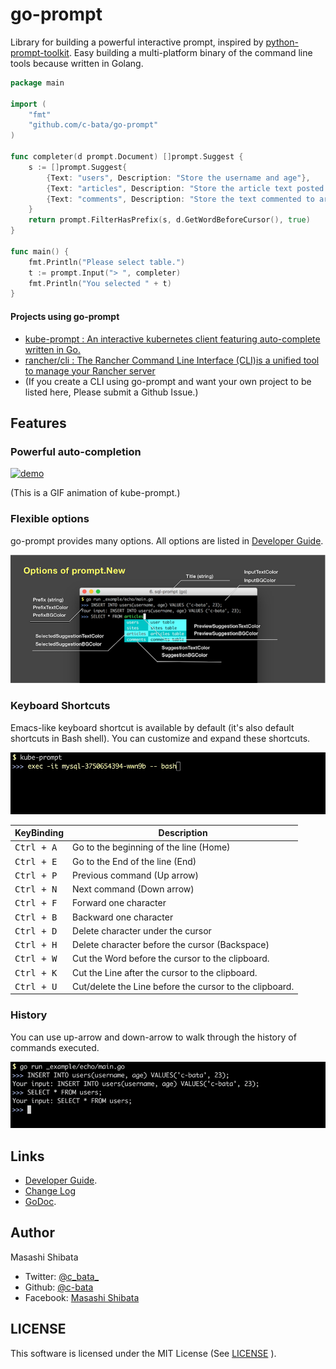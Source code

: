 # go-prompt

Library for building a powerful interactive prompt, inspired by [python-prompt-toolkit](https://github.com/jonathanslenders/python-prompt-toolkit).
Easy building a multi-platform binary of the command line tools because written in Golang.

```go
package main

import (
	"fmt"
	"github.com/c-bata/go-prompt"
)

func completer(d prompt.Document) []prompt.Suggest {
	s := []prompt.Suggest{
		{Text: "users", Description: "Store the username and age"},
		{Text: "articles", Description: "Store the article text posted by user"},
		{Text: "comments", Description: "Store the text commented to articles"},
	}
	return prompt.FilterHasPrefix(s, d.GetWordBeforeCursor(), true)
}

func main() {
	fmt.Println("Please select table.")
	t := prompt.Input("> ", completer)
	fmt.Println("You selected " + t)
}
```


#### Projects using go-prompt

* [kube-prompt : An interactive kubernetes client featuring auto-complete written in Go.](https://github.com/c-bata/kube-prompt)
* [rancher/cli : The Rancher Command Line Interface (CLI)is a unified tool to manage your Rancher server](https://github.com/rancher/cli)
* (If you create a CLI using go-prompt and want your own project to be listed here, Please submit a Github Issue.)

## Features

### Powerful auto-completion

[![demo](https://github.com/c-bata/assets/raw/master/go-prompt/kube-prompt.gif)](https://github.com/c-bata/kube-prompt)

(This is a GIF animation of kube-prompt.)

### Flexible options

go-prompt provides many options. All options are listed in [Developer Guide](./DEVELOPER_GUIDE.md).

[![options](https://github.com/c-bata/assets/raw/master/go-prompt/prompt-options.png)](#flexible-options)

### Keyboard Shortcuts

Emacs-like keyboard shortcut is available by default (it's also default shortcuts in Bash shell).
You can customize and expand these shortcuts.

[![keyboard shortcuts](https://github.com/c-bata/assets/raw/master/go-prompt/keyboard-shortcuts.gif)](#keyboard-shortcuts)

KeyBinding          | Description
--------------------|---------------------------------------------------------
<kbd>Ctrl + A</kbd> | Go to the beginning of the line (Home)
<kbd>Ctrl + E</kbd> | Go to the End of the line (End)
<kbd>Ctrl + P</kbd> | Previous command (Up arrow)
<kbd>Ctrl + N</kbd> | Next command (Down arrow)
<kbd>Ctrl + F</kbd> | Forward one character
<kbd>Ctrl + B</kbd> | Backward one character
<kbd>Ctrl + D</kbd> | Delete character under the cursor
<kbd>Ctrl + H</kbd> | Delete character before the cursor (Backspace)
<kbd>Ctrl + W</kbd> | Cut the Word before the cursor to the clipboard.
<kbd>Ctrl + K</kbd> | Cut the Line after the cursor to the clipboard.
<kbd>Ctrl + U</kbd> | Cut/delete the Line before the cursor to the clipboard.

### History

You can use up-arrow and down-arrow to walk through the history of commands executed.

[![History](https://github.com/c-bata/assets/raw/master/go-prompt/history.gif)](#history)


## Links

* [Developer Guide](./DEVELOPER_GUIDE.md).
* [Change Log](./CHANGELOG.md)
* [GoDoc](http://godoc.org/github.com/c-bata/go-prompt).

## Author

Masashi Shibata

* Twitter: [@c\_bata\_](https://twitter.com/c_bata_/)
* Github: [@c-bata](https://github.com/c-bata/)
* Facebook: [Masashi Shibata](https://www.facebook.com/masashi.cbata)

## LICENSE

This software is licensed under the MIT License (See [LICENSE](./LICENSE) ).

